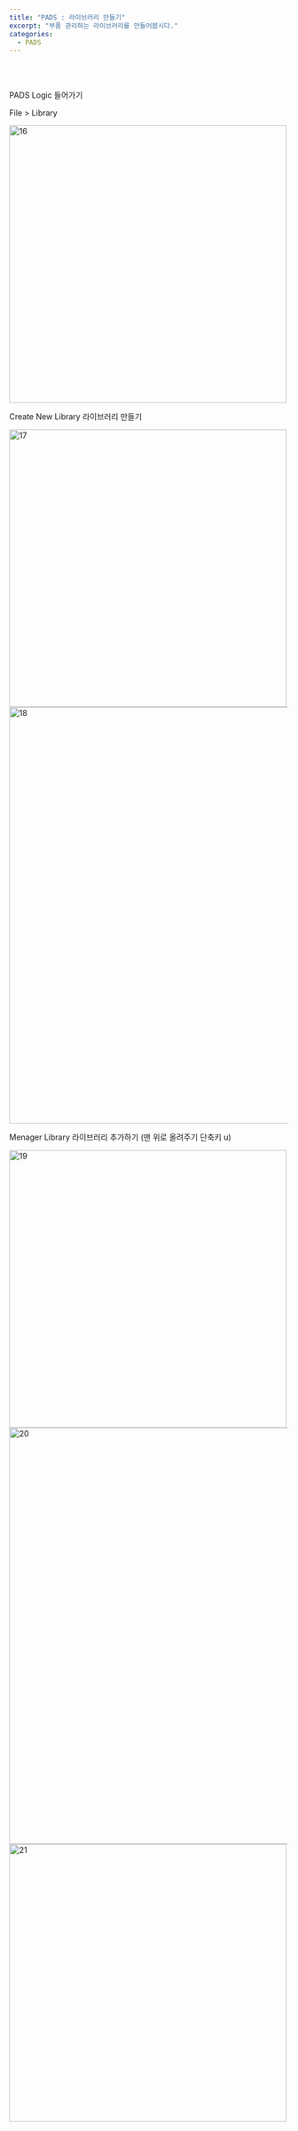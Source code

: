 ```yaml
---
title: "PADS : 라이브러리 만들기"
excerpt: "부품 관리하는 라이브러리를 만들어봅시다."
categories:
  - PADS
---
```


<br>

<br>

PADS Logic 들어가기

File > Library

<img width="500" alt="16" src="https://github.com/sehun98/TIL/assets/100746863/b7b5bf50-2733-402c-9610-e6342a3aef41">





Create New Library 라이브러리 만들기

<img width="500" alt="17" src="https://github.com/sehun98/TIL/assets/100746863/a9b9f985-8eee-406f-b072-84a2707fd2ed">

<img width="750" alt="18" src="https://github.com/sehun98/TIL/assets/100746863/b248a6c4-fd6b-4fb1-b3e4-b0da6b75900d">

Menager Library 라이브러리 추가하기 (맨 위로 올려주기 단축키 u)

<img width="500" alt="19" src="https://github.com/sehun98/TIL/assets/100746863/2d0ac5ca-7263-4b58-a48d-4d86faaba86d">

<img width="750" alt="20" src="https://github.com/sehun98/TIL/assets/100746863/07e47777-04b1-43ce-a9b1-7f1c037bc079">
<img width="500" alt="21" src="https://github.com/sehun98/TIL/assets/100746863/d959e50f-48c6-4aa0-9ad0-795e1683bc8b">



<br>

<br>
